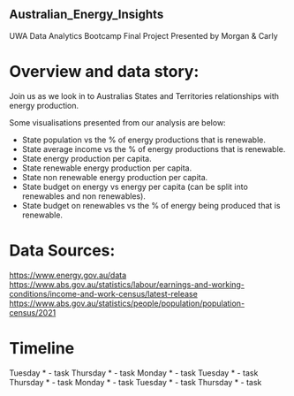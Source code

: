## Australian_Energy_Insights

UWA Data Analytics Bootcamp Final Project
Presented by Morgan & Carly


# Overview and data story:

Join us as we look in to Australias States and Territories relationships with energy production. 

Some visualisations presented from our analysis are below:

* State population vs the % of energy productions that is renewable.
* State average income vs the % of energy productions that is renewable.
* State energy production per capita.
* State renewable energy production per capita.
* State non renewable energy production per capita.
* State budget on energy vs energy per capita (can be split into renewables and non renewables).
* State budget on renewables vs the % of energy being produced that is renewable.


# Data Sources:

https://www.energy.gov.au/data
https://www.abs.gov.au/statistics/labour/earnings-and-working-conditions/income-and-work-census/latest-release
https://www.abs.gov.au/statistics/people/population/population-census/2021


# Timeline

Tuesday * - task
Thursday * - task
Monday * - task
Tuesday * - task
Thursday * - task
Monday * - task
Tuesday * - task
Thursday * - task

